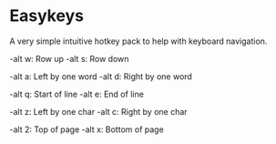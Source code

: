 # Easykeys

A very simple intuitive hotkey pack to help with keyboard navigation.

-alt w: Row up
-alt s: Row down

-alt a: Left by one word
-alt d: Right by one word

-alt q: Start of line
-alt e: End of line

-alt z: Left by one char
-alt c: Right by one char

-alt 2: Top of page
-alt x: Bottom of page
